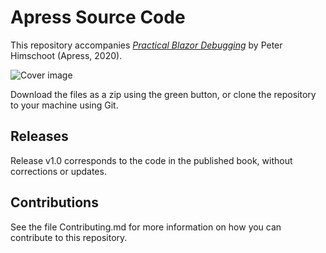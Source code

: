 # Apress Source Code

This repository accompanies [*Practical Blazor Debugging*](https://rd.springer.com/video/10.1007/%isbn%) by Peter Himschoot (Apress, 2020).

[comment]: #cover
![Cover image](%isbn%.jpg)

Download the files as a zip using the green button, or clone the repository to your machine using Git.

## Releases

Release v1.0 corresponds to the code in the published book, without corrections or updates.

## Contributions

See the file Contributing.md for more information on how you can contribute to this repository.